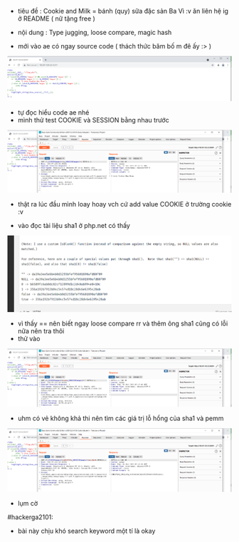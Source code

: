 - tiêu đề : Cookie and Milk = bánh (quy) sữa đặc sản Ba Vì :v ăn liên hệ ig ở README ( nữ tặng free )
- nội dung : Type jugging, loose compare, magic hash

- mới vào ae có ngay source code ( thách thức băm bố m đê ấy :> )

![Alt text](<../image/1.1.png>)

- tự đọc hiểu code ae nhé 
- mình thử test COOKIE và SESSION bằng nhau trước 

![Alt text](<../image/1.2.png>)

- thật ra lúc đầu mình loay hoay vch cứ add value COOKIE ở trường cookie :v 

- vào đọc tài liệu sha1 ở php.net có thấy 

![Alt text](<../image/1.4.png>)

- vì thấy == nên biết ngay loose compare rr và thêm ông sha1 cũng có lỗi nữa nên tra thôi 
- thử vào 

![Alt text](<../image/1.3.png>)

- uhm có vẻ không khả thi nên tìm các giá trị lỗ hổng của sha1 và pemm 

![Alt text](<../image/1.5.png>)

- lụm cờ 

#hackerga2101: 
- bài này chịu khó search keyword một tí là okay 
